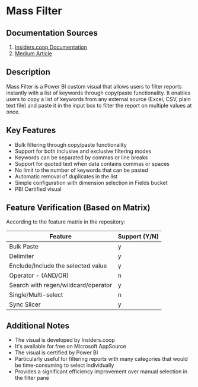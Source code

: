 # Mass Filter

## Documentation Sources
1. [Insiders.coop Documentation](https://insiders-coop.github.io/pbiviz-docs/mass-filter)
2. [Medium Article](https://medium.com/power-bi-use-cases/power-bi-mass-filter-visual-ccbbc869c2cb)

## Description
Mass Filter is a Power BI custom visual that allows users to filter reports instantly with a list of keywords through copy/paste functionality. It enables users to copy a list of keywords from any external source (Excel, CSV, plain text file) and paste it in the input box to filter the report on multiple values at once.

## Key Features
- Bulk filtering through copy/paste functionality
- Support for both inclusive and exclusive filtering modes
- Keywords can be separated by commas or line breaks
- Support for quoted text when data contains commas or spaces
- No limit to the number of keywords that can be pasted
- Automatic removal of duplicates in the list
- Simple configuration with dimension selection in Fields bucket
- PBI Certified visual

## Feature Verification (Based on Matrix)
According to the feature matrix in the repository:

| Feature | Support (Y/N) |
|---------|---------------|
| Bulk Paste | y |
| Delimiter | y |
| Enclude/Include the selected value | y |
| Operator - (AND/OR) | n |
| Search with regen/wildcard/operator | y |
| Single/Multi-select | n |
| Sync Slicer | y |

## Additional Notes
- The visual is developed by Insiders.coop
- It's available for free on Microsoft AppSource
- The visual is certified by Power BI
- Particularly useful for filtering reports with many categories that would be time-consuming to select individually
- Provides a significant efficiency improvement over manual selection in the filter pane
